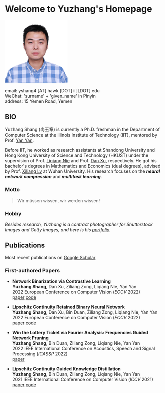 # Welcome to Yuzhang's  Homepage

<img src="yuzhang.png" width="200">
    
email: yshang4 [AT] hawk [DOT] iit [DOT] edu     
WeChat: 'surname' + 'given_name' in Pinyin    
address: 15 Yemen Road, Yemen    

## BIO
Yuzhang Shang (尚玉章) is currently a Ph.D. freshman in the Department of Computer Science at the Illinois Institute of Technology (IIT), mentored by Prof. [Yan Yan](https://tomyan555.github.io/).    

Before IIT, he worked as research assistants at Shandong University and Hong Kong University of Science and Technology (HKUST) under the supervision of Prof. [Liqiang Nie](https://liqiangnie.github.io/index.html) and Prof. [Dan Xu](https://www.danxurgb.net/), respectively. He got his bachelor's degrees in Mathematics and Economics (dual degrees), advised by Prof. [Xiliang Lv](https://scholar.google.com/citations?user=SIJCkXcAAAAJ&hl=en) at Wuhan University. His research focuses on the **_neural network compression_** and **_multitask learning_**.    



### Motto
> Wir müssen wissen, wir werden wissen!    

### Hobby
_Besides research, Yuzhang is a contract photographer for Shutterstock Images and Getty Images, and here is his [portfolio](https://500px.com.cn/shang)._

## Publications 
Most recent publications on [Google Scholar](https://scholar.google.com/citations?user=6ZPL5E0AAAAJ&hl=zh-CN&citsig=AMD79oqEOpz5S5-oOv8pxWp3FtdO-RXVSQ)

### First-authored Papers

* **Network Binarization via Contrastive Learning**    
**Yuzhang Shang**, Dan Xu, Ziliang Zong, Liqiang Nie, Yan Yan  
2022 European Conference on Computer Vision (_ECCV_ 2022)  
[paper](https://arxiv.org/abs/2207.02970) [code](https://github.com/42Shawn/CMIM)

* **Lipschitz Continuity Retained Binary Neural Network**    
**Yuzhang Shang**, Dan Xu, Bin Duan, Ziliang Zong, Liqiang Nie, Yan Yan  
2022 European Conference on Computer Vision (_ECCV_ 2022)  
[paper](https://arxiv.org/abs/2207.06540) [code](https://github.com/42Shawn/LCR_BNN)

* **Win the Lottery Ticket via Fourier Analysis: Frequencies Guided Network Pruning**    
**Yuzhang Shang**, Bin Duan, Ziliang Zong, Liqiang Nie, Yan Yan  
2022 IEEE International Conference on Acoustics, Speech and Signal Processing (_ICASSP_ 2022)  
[paper](https://arxiv.org/pdf/2201.12712.pdf) 

* **Lipschitz Continuity Guided Knowledge Distillation**    
**Yuzhang Shang**, Bin Duan, Ziliang Zong, Liqiang Nie, Yan Yan  
2021 IEEE International Conference on Computer Vision (_ICCV_ 2021)    
[paper](https://openaccess.thecvf.com/content/ICCV2021/papers/Shang_Lipschitz_Continuity_Guided_Knowledge_Distillation_ICCV_2021_paper.pdf)  [code](https://github.com/42Shawn/LONDON/tree/master)    


<!-- You can use the [editor on GitHub](https://github.com/42Shawn/yuzhang-github.io/edit/gh-pages/index.md) to maintain and preview the content for your website in Markdown files.

Whenever you commit to this repository, GitHub Pages will run [Jekyll](https://jekyllrb.com/) to rebuild the pages in your site, from the content in your Markdown files.

### Markdown

Markdown is a lightweight and easy-to-use syntax for styling your writing. It includes conventions for

```markdown
Syntax highlighted code block

# Header 1
## Header 2
### Header 3

- Bulleted
- List

1. Numbered
2. List

**Bold** and _Italic_ and `Code` text

[Link](url) and ![Image](src)
```

For more details see [GitHub Flavored Markdown](https://guides.github.com/features/mastering-markdown/).

### Jekyll Themes

Your Pages site will use the layout and styles from the Jekyll theme you have selected in your [repository settings](https://github.com/42Shawn/yuzhang-github.io/settings/pages). The name of this theme is saved in the Jekyll `_config.yml` configuration file.

### Support or Contact

Having trouble with Pages? Check out our [documentation](https://docs.github.com/categories/github-pages-basics/) or [contact support](https://support.github.com/contact) and we’ll help you sort it out.
 -->
